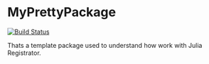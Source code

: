 # MyPrettyPackage

[![Build Status](https://github.com/Artyom91150/MyPrettyPackage.jl/actions/workflows/CI.yml/badge.svg?branch=main)](https://github.com/Artyom91150/MyPrettyPackage.jl/actions/workflows/CI.yml?query=branch%3Amain)

Thats a template package used to understand how work with Julia Registrator.